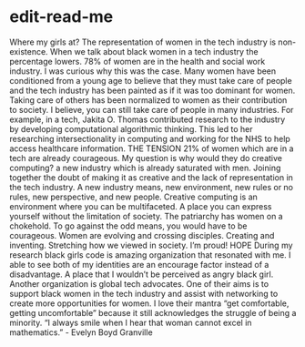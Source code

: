 # edit-read-me
Where my girls at?  The representation of women in the tech industry is non-existence. When we talk about black women in a tech industry the percentage lowers.  78% of women are in the health and social work industry. I was curious why this was the case.  Many women have been conditioned from a young age to believe that they must take care of people and the tech industry has been painted as if it was too dominant for women. Taking care of others has been normalized to women as their contribution to society.   I believe, you can still take care of people in many industries. For example, in a tech, Jakita O. Thomas contributed research to the industry by developing computational algorithmic thinking. This led to her researching intersectionality in computing and working for the NHS to help access healthcare information.     THE TENSION  21% of women which are in a tech are already courageous. My question is why would they do creative computing?  a new industry which is already saturated with men.   Joining together the doubt of making it as creative and the lack of representation in the tech industry.  A new industry means, new environment, new rules or no rules, new perspective, and new people.  Creative computing is an environment where you can be multifaceted. A place you can express yourself without the limitation of society.   The patriarchy has women on a chokehold.  To go against the odd means, you would have to be courageous. Women are evolving and crossing disciples. Creating and inventing. Stretching how we viewed in society. I’m proud!          HOPE   During my research black girls code is amazing organization that resonated with me. I able to see both of my identities are an encourage factor instead of a disadvantage. A place that I wouldn’t be perceived as angry black girl.   Another organization is global tech advocates. One of their aims is to support black women in the tech industry and assist with networking to create more opportunities for women. I love their mantra “get comfortable, getting uncomfortable” because it still acknowledges the struggle of being a minority.  “I always smile when I hear that woman cannot excel in mathematics.” - Evelyn Boyd Granville
